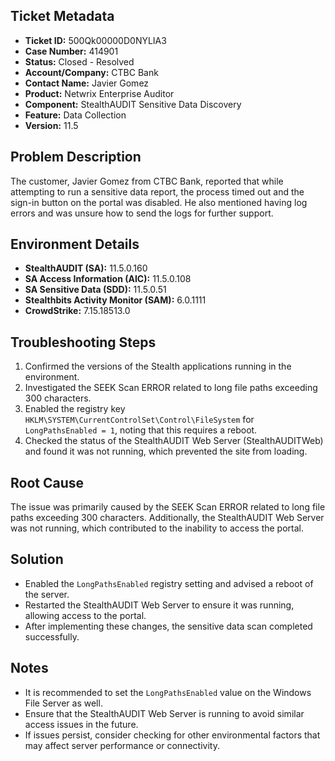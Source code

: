 ## Ticket Metadata
- **Ticket ID:** 500Qk00000D0NYLIA3
- **Case Number:** 414901
- **Status:** Closed - Resolved
- **Account/Company:** CTBC Bank
- **Contact Name:** Javier Gomez
- **Product:** Netwrix Enterprise Auditor
- **Component:** StealthAUDIT Sensitive Data Discovery
- **Feature:** Data Collection
- **Version:** 11.5

## Problem Description
The customer, Javier Gomez from CTBC Bank, reported that while attempting to run a sensitive data report, the process timed out and the sign-in button on the portal was disabled. He also mentioned having log errors and was unsure how to send the logs for further support.

## Environment Details
- **StealthAUDIT (SA):** 11.5.0.160
- **SA Access Information (AIC):** 11.5.0.108
- **SA Sensitive Data (SDD):** 11.5.0.51
- **Stealthbits Activity Monitor (SAM):** 6.0.1111
- **CrowdStrike:** 7.15.18513.0

## Troubleshooting Steps
1. Confirmed the versions of the Stealth applications running in the environment.
2. Investigated the SEEK Scan ERROR related to long file paths exceeding 300 characters.
3. Enabled the registry key `HKLM\SYSTEM\CurrentControlSet\Control\FileSystem` for `LongPathsEnabled = 1`, noting that this requires a reboot.
4. Checked the status of the StealthAUDIT Web Server (StealthAUDITWeb) and found it was not running, which prevented the site from loading.

## Root Cause
The issue was primarily caused by the SEEK Scan ERROR related to long file paths exceeding 300 characters. Additionally, the StealthAUDIT Web Server was not running, which contributed to the inability to access the portal.

## Solution
- Enabled the `LongPathsEnabled` registry setting and advised a reboot of the server.
- Restarted the StealthAUDIT Web Server to ensure it was running, allowing access to the portal.
- After implementing these changes, the sensitive data scan completed successfully.

## Notes
- It is recommended to set the `LongPathsEnabled` value on the Windows File Server as well.
- Ensure that the StealthAUDIT Web Server is running to avoid similar access issues in the future.
- If issues persist, consider checking for other environmental factors that may affect server performance or connectivity.